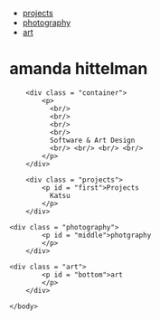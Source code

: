 <html>
    <head>
        <title>amanda's page</title>
        <link rel="stylesheet" href="style.css" />
        <ul class="tab">
		  <li><a href="#first">projects</a>
		  <li><a href="#middle">photography</a>
		  <li><a href="#bottom">art</a>	
	</ul>
    </head>
    <body>
    	<div class = "hero">
        	<h1>amanda hittelman</h1>
        </div>
	
        <div class = "container">
            <p>
           	  <br/>
              <br/>
              <br/>
              <br/>
              Software & Art Design
              <br/> <br/> <br/> <br/>
            </p>
        </div>
	
        <div class = "projects">
            <p id = "first">Projects
              Katsu
            </p>
        </div>
	
	<div class = "photography">
            <p id = "middle">photgraphy
            </p>
        </div>
	
	<div class = "art">
            <p id = "bottom">art
            </p>
        </div>

    </body>
</html>

